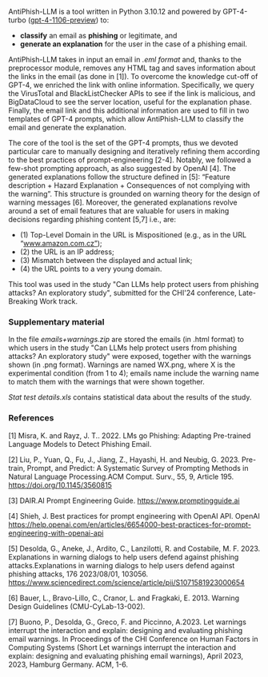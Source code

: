 AntiPhish-LLM is a tool written in Python 3.10.12 and powered by GPT-4-turbo ([gpt-4-1106-preview]([url](https://help.openai.com/en/articles/8555510-gpt-4-turbo))) to:
- **classify** an email as **phishing** or legitimate, and
- **generate an explanation** for the user in the case of a phishing email.

AntiPhish-LLM takes in input an email in _.eml format_ and, thanks to the preprocessor module, removes any HTML tag and saves information about the links in the email (as done in [1]). To overcome the knowledge cut-off of GPT-4, we enriched the link with online information. Specifically, we query the VirusTotal and BlackListChecker APIs to see if the link is malicious, and BigDataCloud to see the server location, useful for the explanation phase. Finally, the email link and this additional information are used to fill in two templates of GPT-4 prompts, which allow AntiPhish-LLM to classify the email and generate the explanation. 

The core of the tool is the set of the GPT-4 prompts, thus we devoted particular care to manually designing and iteratively refining them according to the best practices of prompt-engineering [2-4]. Notably, we followed a few-shot prompting approach, as also suggested by OpenAI [4]. The generated explanations follow the structure defined in [5]: “Feature description + Hazard Explanation + Consequences of not complying with the warning”. This structure is grounded on warning theory for the design of warning messages [6]. Moreover, the generated explanations revolve around a set of email features that are valuable for users in making decisions regarding phishing content [5,7] i.e., are:

- (1) Top-Level Domain in the URL is Mispositioned (e.g., as in the URL “www.amazon.com.cz”); 
- (2) the URL is an IP address; 
- (3) Mismatch between the displayed and actual link; 
- (4) the URL points to a very young domain.

This tool was used in the study "Can LLMs help protect users from phishing attacks? An exploratory study", submitted for the CHI'24 conference, Late-Breaking Work track.

### Supplementary material

In the file _emails+warnings.zip_ are stored the emails (in .html format) to which users in the study "Can LLMs help protect users from phishing attacks? An exploratory study" were exposed, together with the warnings shown (in .png format). Warnings are named WX.png, where X is the experimental condition (from 1 to 4); emails name include the warning name to match them with the warnings that were shown together.

_Stat test details.xls_ contains statistical data about the results of the study. 

### References

[1] Misra, K. and Rayz, J. T.. 2022. LMs go Phishing: Adapting Pre-trained Language Models to Detect Phishing Email.

[2] Liu, P., Yuan, Q., Fu, J., Jiang, Z., Hayashi, H. and Neubig, G. 2023. Pre-train, Prompt, and Predict: A Systematic Survey of Prompting Methods in Natural Language Processing.ACM Comput. Surv., 55, 9, Article 195. https://doi.org/10.1145/3560815

[3] DAIR.AI Prompt Engineering Guide. https://www.promptingguide.ai

[4] Shieh, J. Best practices for prompt engineering with OpenAI API. OpenAI https://help.openai.com/en/articles/6654000-best-practices-for-prompt-engineering-with-openai-api

[5] Desolda, G., Aneke, J., Ardito, C., Lanzilotti, R. and Costabile, M. F. 2023. Explanations in warning dialogs to help users defend against phishing attacks.Explanations in warning dialogs to help users defend against phishing attacks, 176 2023/08/01, 103056. https://www.sciencedirect.com/science/article/pii/S1071581923000654

[6] Bauer, L., Bravo-Lillo, C., Cranor, L. and Fragkaki, E. 2013. Warning Design Guidelines (CMU-CyLab-13-002).

[7] Buono, P., Desolda, G., Greco, F. and Piccinno, A.2023. Let warnings interrupt the interaction and explain: designing and evaluating phishing email warnings. In Proceedings of the CHI Conference on Human Factors in Computing Systems (Short Let warnings interrupt the interaction and explain: designing and evaluating phishing email warnings), April 2023, 2023, Hamburg Germany. ACM, 1-6. 
